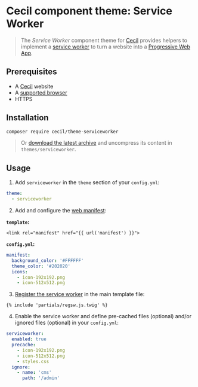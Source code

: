 # Cecil component theme: Service Worker

> The _Service Worker_ component theme for [Cecil](https://cecil.app) provides helpers to implement a [service worker](https://developers.google.com/web/fundamentals/getting-started/primers/service-workers#what_is_a_service_worker) to turn a website into a [Progressive Web App](https://developers.google.com/web/progressive-web-apps/).

## Prerequisites

* A [Cecil](https://cecil.app) website
* A [supported browser](https://developer.mozilla.org/docs/Web/API/Service_Worker_API/Using_Service_Workers#Compatibilit%C3%A9_des_navigateurs)
* HTTPS

## Installation

```bash
composer require cecil/theme-serviceworker
```

> Or [download the latest archive](https://github.com/Cecilapp/theme-serviceworker/releases/latest/) and uncompress its content in `themes/serviceworker`.

## Usage

1. Add `serviceworker` in the `theme` section of your `config.yml`:

```yaml
theme:
  - serviceworker
```

2. Add and configure the [web manifest](https://developer.mozilla.org/fr/docs/Web/Manifest):

**`template`:**

```twig
<link rel="manifest" href="{{ url('manifest') }}">
```

**`config.yml`:**

```yaml
manifest:
  background_color: '#FFFFFF'
  theme_color: '#202020'
  icons:
    - icon-192x192.png
    - icon-512x512.png
```

3. [Register the service worker](https://developers.google.com/web/fundamentals/primers/service-workers/registration#common_registration_boilerplate) in the main template file:  

```twig
{% include 'partials/regsw.js.twig' %}
```

4. Enable the service worker and define pre-cached files (optional) and/or ignored files (optional) in your `config.yml`:  

```yaml
serviceworker:
  enabled: true
  precache:
    - icon-192x192.png
    - icon-512x512.png
    - styles.css
  ignore:
    - name: 'cms'
      path: '/admin'
```
